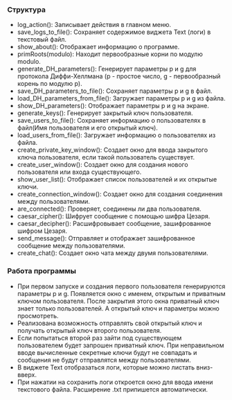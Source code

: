 ### Структура 

 - log_action(): Записывает действия в главном меню.
 - save_logs_to_file(): Сохраняет содержимое виджета Text (логи) в текстовый файл.
 - show_about(): Отображает информацию о программе.
 - primRoots(modulo): Находит первообразные корни по модулю modulo.
 - generate_DH_parameters(): Генерирует параметры p и g для протокола Диффи-Хеллмана (p - простое число, g - первообразный корень по модулю p).
 - save_DH_parameters_to_file(): Сохраняет параметры p и g в файл.
 - load_DH_parameters_from_file(): Загружает параметры p и g из файла.
 - show_DH_parameters(): Отображает параметры p и g на экране.
 - generate_keys(): Генерирует закрытый ключ пользователя.
 - save_users_to_file(): Сохраняет информацию о пользователях в файл(Имя пользователя и его открытый ключ).
 - load_users_from_file(): Загружает информацию о пользователях из файла.
 - create_private_key_window(): Создает окно для ввода закрытого ключа пользователя, если такой пользователь существует.
 - create_user_window(): Создает окно для создания нового пользователя или входа существующего.
 - show_user_list(): Отображает список пользователей и их открытые ключи.
 - create_connection_window(): Создает окно для создания соединения между пользователями.
 - are_connected(): Проверяет, соединены ли два пользователя.
 - caesar_cipher(): Шифрует сообщение с помощью шифра Цезаря.
 - caesar_decipher(): Расшифровывает сообщение, зашифрованное шифром Цезаря.
 - send_message(): Отправляет и отображает зашифрованное сообщение между пользователями.
 - create_chat(): Создает окно чата между двумя пользователями.

### Работа программы

 - При первом запуске и создания первого пользователя генерируются параметры p и g. Появляется окно с именем, открытым и приватным ключом пользователя. После закрытия этого окна приватный ключ знает только пользователей. А открытый ключ и параметры можно просмотреть.
 - Реализована возможность отправлять свой открытый ключ и получать открытый ключ второго пользователя.
 - Если попытаться второй раз зайти под существующем пользователем будет запрошен приватный ключ. При неправильном вводе вычисленные секретные ключи будут не совпадать и сообщения не будут отправлятся между пользователями.
 - В виджете Text отобразаться логи, которые можно листать вниз-вверх.
 - При нажатии на сохранить логи откроется окно для ввода имени текстового файла. Расширение .txt припишется автоматически.  

